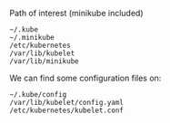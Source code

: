 Path of interest (minikube included)

~~~
~/.kube
~/.minikube
/etc/kubernetes
/var/lib/kubelet
/var/lib/minikube
~~~

We can find some configuration files on:

~~~
~/.kube/config
/var/lib/kubelet/config.yaml
/etc/kubernetes/kubelet.conf
~~~